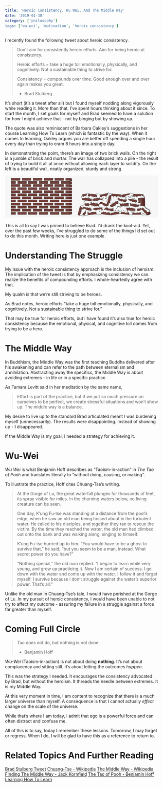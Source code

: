 ```yaml
---
title: 'Heroic Consistency, Wu Wei, And The Middle Way'
date: '2019-01-30'
category: ['philosophy']
tags: ['wu-wei', 'motivation', 'heroic consistency']
---
```


I recently found the following tweet about heroic consistency.

> Don’t aim for consistently heroic efforts. Aim for being heroic at consistency.
>
> Heroic efforts = take a huge toll emotionally, physically, and cognitively. Not a sustainable thing to strive for.
>
> Consistency = compounds over time. Good enough over and over again makes you great.
>
> - Brad Stulberg

It’s short (it’s a tweet after all) but I found myself nodding along vigorously while reading it. More than that, I’ve spent hours thinking about it since. To start the month, I set goals for myself and Brad seemed to have a solution for how I might achieve that - not by binging but by showing up.

The quote was also reminiscent of Barbara Oakley’s suggestions in her course Learning How To Learn (which is fantastic by the way). When it comes to learning, Oakley argues you are better off spending a single hour every day than trying to cram 8 hours into a single day.

In demonstrating the point, there’s an image of two brick walls. On the right is a jumble of brick and mortar. The wall has collapsed into a pile - the result of trying to build it all at once without allowing each layer to solidify. On the left is a beautiful wall, neatly organized, sturdy and strong.

![](./bricks.png)

This is all to say I was primed to believe Brad. I’d drank the kool-aid. Yet, over the past few weeks, I’ve struggled to do some of the things I’d set out to do this month. Writing here is just one example.

# Understanding The Struggle

My issue with the heroic consistency approach is the inclusion of heroism. The implication of the tweet is that by emphasizing consistency we can realize the benefits of compounding efforts. I whole-heartedly agree with that.

My qualm is that we’re still striving to be heroes.

As Brad notes, heroic efforts “take a huge toll emotionally, physically, and cognitively. Not a sustainable thing to strive for.”

That may be true for heroic efforts, but I have found it’s also true for heroic consistency because the emotional, physical, and cognitive toll comes from trying to be a hero.

# The Middle Way

In Buddhism, the Middle Way was the first teaching Buddha delivered after his awakening and can refer to the path between eternalism and annihilation. Abstracting away the specifics, the Middle Way is about avoiding extremes - in life or in a specific practice.

As Tamara Levitt said in her meditation by the same name,

> Effort is part of the practice, but if we put so much pressure on ourselves to be perfect, we create stressful situations and won’t show up. The middle way is a balance.

My desire to live up to the standard Brad articulated meant I was burdening myself (unnecessarily). The results were disappointing. Instead of showing up - I disappeared.

If the Middle Way is my goal, I needed a strategy for achieving it.

# Wu-Wei

_Wu Wei_ is what Benjamin Hoff describes as “Taoism-in-action” in _The Tao of Pooh_ and translates literally to “without doing, causing, or making”.

To illustrate the practice, Hoff cites Chuang-Tse’s writing.

> At the Gorge of Lu, the great waterfall plunges for thousands of feet, its spray visible for miles. In the churning waters below, no living creature can be seen.
>
> One day, K’ung Fu-tse was standing at a distance from the pool’s edge, when he saw an old man being tossed about in the turbulent water. He called to his disciples, and together they ran to rescue the victim. By the time they reached the water, the old man had climbed out onto the bank and was walking along, singing to himself.
>
> K’ung Fu-tse hurried up to him. “You would have to be a ghost to survive that,” he said, “but you seem to be a man, instead. What secret power do you have?”
>
> “Nothing special,” the old man replied. “I began to learn while very young, and grew up practicing it. Now I am certain of success. I go down with the water and come up with the water. I follow it and forget myself. I survive because I don’t struggle against the water’s superior power. That’s all.”

Unlike the old man in Chuang-Tse’s tale, I would have perished at the Gorge of Lu. In my pursuit of heroic consistency, I would have been unable to not try to affect my outcome - assuring my failure in a struggle against a force far greater than myself.

# Coming Full Circle

> Tao does not do, but nothing is not done.
>
> - Benjamin Hoff

_Wu-Wei_ (Taoism-in-action) is not about doing **nothing**. It’s not about complacency and sitting still. It’s about letting the outcomes _happen_.

This was the strategy I needed. It encourages the consistency advocated by Brad, but without the heroism. It threads the needle between extremes. It is my Middle Way.

At this very moment in time, I am content to recognize that there is a much larger universe than myself. A consequence is that I cannot actually _effect_ change on the scale of the universe.

While that’s where I am today, I admit that ego is a powerful force and can often distract and confuse me.

All of this is to say, today I remember these lessons. Tomorrow, I may forget or regress. When I do, I will be glad to have this as a reference to return to.

# Related Topics And Further Reading

[Brad Stulberg Tweet](https://twitter.com/bstulberg/status/1042060582218690561?lang=en)
[Chuang-Tse - Wikipedia](https://en.m.wikipedia.org/wiki/Zhuang_Zhou)
[The Middle Way - Wikipedia](https://en.m.wikipedia.org/wiki/Middle_Way)
[Finding The Middle Way - Jack Kornfield](https://jackkornfield.com/finding-the-middle-way/)
[The Tao of Pooh - Benjamin Hoff](https://en.m.wikipedia.org/wiki/The_Tao_of_Pooh)
[Learning How To Learn](https://www.coursera.org/learn/learning-how-to-learn)
